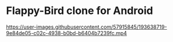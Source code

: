 # Flappy-Bird clone for Android

https://user-images.githubusercontent.com/57915845/193638719-9e84de05-c02c-4938-b0bd-b6404b7239fc.mp4
